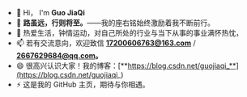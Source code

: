 - 👋 Hi， I'm **Guo JiaQi**
- 👀 **路虽远，行则将至。**——我的座右铭始终激励着我不断前行。
- 💞️ 热爱生活，钟情运动，对自己所处的行业与当下从事的事业满怀热忱，
- 📫 若有交流意向，欢迎致信 **17200606763@163.com** / **2667629684@qq.com。**
- 😄 很高兴认识大家！我的博客：[**https://blog.csdn.net/guojiaqi_**](https://blog.csdn.net/guojiaqi_)
- ⚡ 这是我的 GitHub 主页，期待与你相遇。
